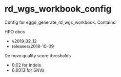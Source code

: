 # rd_wgs_workbook_config
Config for eggd_generate_rd_wgs_workbook. Contains:

HPO obos
* v2019_02_12
* releases/2018-10-09

De novo quality score thresholds
* 0.02 for indels
* 0.0013 for SNVs
